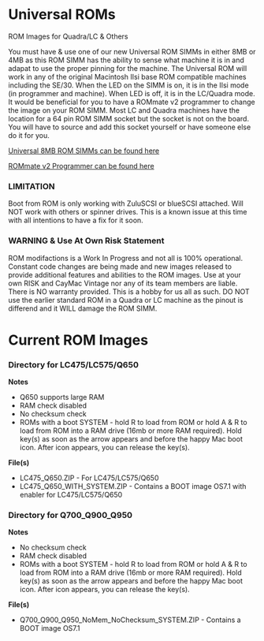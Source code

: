 # Universal ROMs
ROM Images for Quadra/LC &amp; Others

You must have & use one of our new Universal ROM SIMMs in either 8MB or 4MB as this ROM SIMM has the ability to sense what machine it is in and adapat to use the proper pinning for the machine. The Universal ROM will work in any of the original Macintosh IIsi base ROM compatible machines including the SE/30. When the LED on the SIMM is on, it is in the IIsi mode (in programmer and machine). When LED is off, it is in the LC/Quadra mode. It would be beneficial for you to have a ROMmate v2 programmer to change the image on your ROM SIMM. Most LC and Quadra machines have the location for a 64 pin ROM SIMM socket but the socket is not on the board. You will have to source and add this socket yourself or have someone else do it for you.

[Universal 8MB ROM SIMMs can be found here](https://ko-fi.com/s/2bee7a6f82)


[ROMmate v2 Programmer can be found here](https://ko-fi.com/s/d6e7e4494d)

### LIMITATION
Boot from ROM is only working with ZuluSCSI or blueSCSI attached. Will NOT work with others or spinner drives. This is a known issue at this time with all intentions to have a fix for it soon.

### **WARNING & Use At Own Risk Statement**
ROM modifactions is a Work In Progress and not all is 100% operational. Constant code changes are being made and new images released to provide additional features and abilities to the ROM images. Use at your own RISK and CayMac Vintage nor any of its team members are liable. There is NO warranty provided. This is a hobby for us all as such. DO NOT use the earlier standard ROM in a Quadra or LC machine as the pinout is differend and it WILL damage the ROM SIMM.

# Current ROM Images
### Directory for LC475/LC575/Q650

**Notes**
  - Q650 supports large RAM
  - RAM check disabled
  - No checksum check
  - ROMs with a boot SYSTEM - hold R to load from ROM or hold A & R to load from ROM into a RAM drive (16mb or more RAM required). Hold key(s) as soon as the arrow appears and before the happy Mac boot icon. After icon appears, you can release the key(s).

  **File(s)**
  - LC475_Q650.ZIP - For LC475/LC575/Q650
  - LC475_Q650_WITH_SYSTEM.ZIP - Contains a BOOT image OS7.1 with enabler for LC475/LC575/Q650

### Directory for Q700_Q900_Q950

**Notes**
  - No checksum check
  - RAM check disabled
  - ROMs with a boot SYSTEM - hold R to load from ROM or hold A & R to load from ROM into a RAM drive (16mb or more RAM required). Hold key(s) as soon as the arrow appears and before the happy Mac boot icon. After icon appears, you can release the key(s).

  **File(s)**
  - Q700_Q900_Q950_NoMem_NoChecksum_SYSTEM.ZIP - Contains a BOOT image OS7.1

